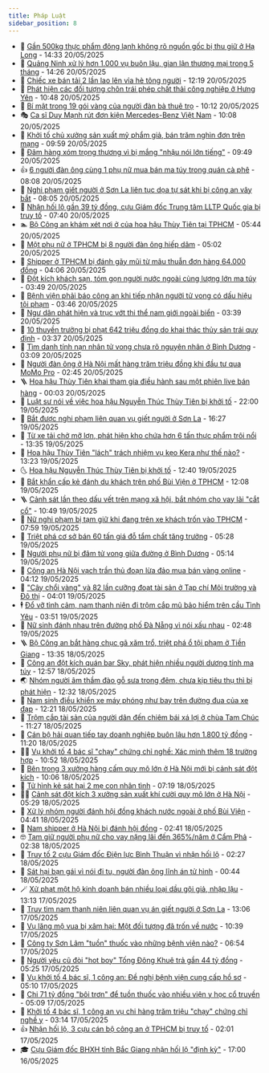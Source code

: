 ```yaml
---
title: Pháp Luật
sidebar_position: 8
---
```


<!-- dantri-phap-luat:START -->
- 🌊 [Gần 500kg thực phẩm đông lạnh không rõ nguồn gốc bị thu giữ ở Hạ Long](https://dantri.com.vn/phap-luat/gan-500kg-thuc-pham-dong-lanh-khong-ro-nguon-goc-bi-thu-giu-o-ha-long-20250520212539770.htm) - 14:33 20/05/2025
- 🐲 [Quảng Ninh xử lý hơn 1.000 vụ buôn lậu, gian lận thương mại trong 5 tháng](https://dantri.com.vn/phap-luat/quang-ninh-xu-ly-hon-1000-vu-buon-lau-gian-lan-thuong-mai-trong-5-thang-20250520210913413.htm) - 14:26 20/05/2025
- 🌁 [Chiếc xe bán tải 2 lần lao lên vỉa hè tông người](https://dantri.com.vn/phap-luat/chiec-xe-ban-tai-2-lan-lao-len-via-he-tong-nguoi-20250520184734705.htm) - 12:19 20/05/2025
- 🎃 [Phát hiện các đối tượng chôn trái phép chất thải công nghiệp ở Hưng Yên](https://dantri.com.vn/phap-luat/phat-hien-cac-doi-tuong-chon-trai-phep-chat-thai-cong-nghiep-o-hung-yen-20250520172436523.htm) - 10:48 20/05/2025
- 🦅 [Bí mật trong 19 gói vàng của người đàn bà thuê trọ](https://dantri.com.vn/phap-luat/bi-mat-trong-19-goi-vang-cua-nguoi-dan-ba-thue-tro-20250520142458100.htm) - 10:12 20/05/2025
- 🎭 [Ca sĩ Duy Mạnh rút đơn kiện Mercedes-Benz Việt Nam](https://dantri.com.vn/phap-luat/ca-si-duy-manh-rut-don-kien-mercedes-benz-viet-nam-20250520151809898.htm) - 10:08 20/05/2025
- 🤗 [Khởi tố chủ xưởng sản xuất mỹ phẩm giả, bán trăm nghìn đơn trên mạng](https://dantri.com.vn/phap-luat/khoi-to-chu-xuong-san-xuat-my-pham-gia-ban-tram-nghin-don-tren-mang-20250520164017410.htm) - 09:59 20/05/2025
- 🚀 [Đâm hàng xóm trọng thương vì bị mắng &quot;nhậu nói lớn tiếng&quot;](https://dantri.com.vn/phap-luat/dam-hang-xom-trong-thuong-vi-bi-mang-nhau-noi-lon-tieng-20250520160911753.htm) - 09:49 20/05/2025
- 👍 [6 người đàn ông cùng 1 phụ nữ mua bán ma túy trong quán cà phê](https://dantri.com.vn/phap-luat/6-nguoi-dan-ong-cung-1-phu-nu-mua-ban-ma-tuy-trong-quan-ca-phe-20250520145004738.htm) - 08:08 20/05/2025
- 🧐 [Nghi phạm giết người ở Sơn La liên tục dọa tự sát khi bị công an vây bắt](https://dantri.com.vn/phap-luat/nghi-pham-giet-nguoi-o-son-la-lien-tuc-doa-tu-sat-khi-bi-cong-an-vay-bat-20250520145317857.htm) - 08:05 20/05/2025
- 🫶 [Nhận hối lộ gần 39 tỷ đồng, cựu Giám đốc Trung tâm LLTP Quốc gia bị truy tố](https://dantri.com.vn/phap-luat/nhan-hoi-lo-gan-39-ty-dong-cuu-giam-doc-trung-tam-lltp-quoc-gia-bi-truy-to-20250520143746495.htm) - 07:40 20/05/2025
- 🏊 [Bộ Công an khám xét nơi ở của hoa hậu Thùy Tiên tại TPHCM](https://dantri.com.vn/phap-luat/bo-cong-an-kham-xet-noi-o-cua-hoa-hau-thuy-tien-tai-tphcm-20250520121820982.htm) - 05:44 20/05/2025
- 🌋 [Một phụ nữ ở TPHCM bị 8 người đàn ông hiếp dâm](https://dantri.com.vn/phap-luat/mot-phu-nu-o-tphcm-bi-8-nguoi-dan-ong-hiep-dam-20250520104409654.htm) - 05:02 20/05/2025
- 👹 [Shipper ở TPHCM bị đánh gãy mũi từ mâu thuẫn đơn hàng 64.000 đồng](https://dantri.com.vn/phap-luat/shipper-o-tphcm-bi-danh-gay-mui-tu-mau-thuan-don-hang-64000-dong-20250520105201644.htm) - 04:06 20/05/2025
- 🫣 [Đột kích khách sạn, tóm gọn người nước ngoài cùng lượng lớn ma túy](https://dantri.com.vn/phap-luat/dot-kich-khach-san-tom-gon-nguoi-nuoc-ngoai-cung-luong-lon-ma-tuy-20250520102701293.htm) - 03:49 20/05/2025
- 🎃 [Bệnh viện phải báo công an khi tiếp nhận người tử vong có dấu hiệu tội phạm](https://dantri.com.vn/phap-luat/benh-vien-phai-bao-cong-an-khi-tiep-nhan-nguoi-tu-vong-co-dau-hieu-toi-pham-20250520102108134.htm) - 03:46 20/05/2025
- 🌝 [Ngư dân phát hiện và trục vớt thi thể nam giới ngoài biển](https://dantri.com.vn/phap-luat/ngu-dan-phat-hien-va-truc-vot-thi-the-nam-gioi-ngoai-bien-20250520102638547.htm) - 03:39 20/05/2025
- 🚀 [10 thuyền trưởng bị phạt 642 triệu đồng do khai thác thủy sản trái quy định](https://dantri.com.vn/phap-luat/10-thuyen-truong-bi-phat-642-trieu-dong-do-khai-thac-thuy-san-trai-quy-dinh-20250520100907285.htm) - 03:37 20/05/2025
- 🥷 [Tìm danh tính nạn nhân tử vong chưa rõ nguyên nhân ở Bình Dương](https://dantri.com.vn/phap-luat/tim-danh-tinh-nan-nhan-tu-vong-chua-ro-nguyen-nhan-o-binh-duong-20250520084231173.htm) - 03:09 20/05/2025
- 👺 [Người đàn ông ở Hà Nội mất hàng trăm triệu đồng khi đầu tư qua MoMo Pro](https://dantri.com.vn/phap-luat/nguoi-dan-ong-o-ha-noi-mat-hang-tram-trieu-dong-khi-dau-tu-qua-momo-pro-20250520093219298.htm) - 02:45 20/05/2025
- 🪜 [Hoa hậu Thùy Tiên khai tham gia điều hành sau một phiên live bán hàng](https://dantri.com.vn/phap-luat/hoa-hau-thuy-tien-khai-tham-gia-dieu-hanh-sau-mot-phien-live-ban-hang-20250520065651073.htm) - 00:03 20/05/2025
- 🦄 [Luật sư nói về việc hoa hậu Nguyễn Thúc Thùy Tiên bị khởi tố](https://dantri.com.vn/phap-luat/luat-su-noi-ve-viec-hoa-hau-nguyen-thuc-thuy-tien-bi-khoi-to-20250519224402609.htm) - 22:00 19/05/2025
- 🦍 [Bắt được nghi phạm liên quan vụ giết người ở Sơn La](https://dantri.com.vn/phap-luat/bat-duoc-nghi-pham-lien-quan-vu-giet-nguoi-o-son-la-20250519225221284.htm) - 16:27 19/05/2025
- 🌁 [Từ xe tải chở mỡ lợn, phát hiện kho chứa hơn 6 tấn thực phẩm trôi nổi](https://dantri.com.vn/phap-luat/tu-xe-tai-cho-mo-lon-phat-hien-kho-chua-hon-6-tan-thuc-pham-troi-noi-20250519193125772.htm) - 13:35 19/05/2025
- 💯 [Hoa hậu Thùy Tiên &quot;lách&quot; trách nhiệm vụ kẹo Kera như thế nào?](https://dantri.com.vn/phap-luat/hoa-hau-thuy-tien-lach-trach-nhiem-vu-keo-kera-nhu-the-nao-20250519201154629.htm) - 13:23 19/05/2025
- 🌜 [Hoa hậu Nguyễn Thúc Thùy Tiên bị khởi tố](https://dantri.com.vn/phap-luat/hoa-hau-nguyen-thuc-thuy-tien-bi-khoi-to-20250406220054885.htm) - 12:40 19/05/2025
- 👹 [Bắt khẩn cấp kẻ đánh du khách trên phố Bùi Viện ở TPHCM](https://dantri.com.vn/phap-luat/bat-khan-cap-ke-danh-du-khach-tren-pho-bui-vien-o-tphcm-20250519183919828.htm) - 12:08 19/05/2025
- 🪜 [Cảnh sát lần theo dấu vết trên mạng xã hội, bắt nhóm cho vay lãi &quot;cắt cổ&quot;](https://dantri.com.vn/phap-luat/canh-sat-lan-theo-dau-vet-tren-mang-xa-hoi-bat-nhom-cho-vay-lai-cat-co-20250519170254153.htm) - 10:49 19/05/2025
- 🦩 [Nữ nghi phạm bị tạm giữ khi đang trên xe khách trốn vào TPHCM](https://dantri.com.vn/phap-luat/nu-nghi-pham-bi-tam-giu-khi-dang-tren-xe-khach-tron-vao-tphcm-20250519145004576.htm) - 07:59 19/05/2025
- 💂 [Triệt phá cơ sở bán 60 tấn giá đỗ tẩm chất tăng trưởng](https://dantri.com.vn/phap-luat/triet-pha-co-so-ban-60-tan-gia-do-tam-chat-tang-truong-20250519122606183.htm) - 05:28 19/05/2025
- 💃 [Người phụ nữ bị đâm tử vong giữa đường ở Bình Dương](https://dantri.com.vn/phap-luat/nguoi-phu-nu-bi-dam-tu-vong-giua-duong-o-binh-duong-20250519114708265.htm) - 05:14 19/05/2025
- 🧐 [Công an Hà Nội vạch trần thủ đoạn lừa đảo mua bán vàng online](https://dantri.com.vn/phap-luat/cong-an-ha-noi-vach-tran-thu-doan-lua-dao-mua-ban-vang-online-20250519093906525.htm) - 04:12 19/05/2025
- 🤗 [&quot;Cây chổi vàng&quot; và 82 lần cưỡng đoạt tài sản ở Tạp chí Môi trường và Đô thị](https://dantri.com.vn/phap-luat/cay-choi-vang-va-82-lan-cuong-doat-tai-san-o-tap-chi-moi-truong-va-do-thi-20250519103231603.htm) - 04:01 19/05/2025
- 🕴 [Đổ vỡ tình cảm, nam thanh niên đi trộm cắp mũ bảo hiểm trên cầu Tình Yêu](https://dantri.com.vn/phap-luat/do-vo-tinh-cam-nam-thanh-nien-di-trom-cap-mu-bao-hiem-tren-cau-tinh-yeu-20250519092910996.htm) - 03:51 19/05/2025
- 🐎 [Nữ sinh đánh nhau trên đường phố Đà Nẵng vì nói xấu nhau](https://dantri.com.vn/phap-luat/nu-sinh-danh-nhau-tren-duong-pho-da-nang-vi-noi-xau-nhau-20250519081023163.htm) - 02:48 19/05/2025
- 🪜 [Bộ Công an bắt hàng chục gã xăm trổ, triệt phá ổ tội phạm ở Tiền Giang](https://dantri.com.vn/phap-luat/bo-cong-an-bat-hang-chuc-ga-xam-tro-triet-pha-o-toi-pham-o-tien-giang-20250518201312807.htm) - 13:35 18/05/2025
- 🤭 [Công an đột kích quán bar Sky, phát hiện nhiều người dương tính ma túy](https://dantri.com.vn/phap-luat/cong-an-dot-kich-quan-bar-sky-phat-hien-nhieu-nguoi-duong-tinh-ma-tuy-20250518193916573.htm) - 12:57 18/05/2025
- 🌏 [Nhóm người âm thầm đào gỗ sưa trong đêm, chưa kịp tiêu thụ thì bị phát hiện](https://dantri.com.vn/phap-luat/nhom-nguoi-am-tham-dao-go-sua-trong-dem-chua-kip-tieu-thu-thi-bi-phat-hien-20250518191813510.htm) - 12:32 18/05/2025
- 🎃 [Nam sinh điều khiển xe máy phóng như bay trên đường đua của xe đạp](https://dantri.com.vn/phap-luat/nam-sinh-dieu-khien-xe-may-phong-nhu-bay-tren-duong-dua-cua-xe-dap-20250518183633469.htm) - 12:21 18/05/2025
- 🗽 [Trộm cắp tài sản của người dân đến chiêm bái xá lợi ở chùa Tam Chúc](https://dantri.com.vn/phap-luat/trom-cap-tai-san-cua-nguoi-dan-den-chiem-bai-xa-loi-o-chua-tam-chuc-20250518182146370.htm) - 11:27 18/05/2025
- 🌁 [Cán bộ hải quan tiếp tay doanh nghiệp buôn lậu hơn 1.800 tỷ đồng](https://dantri.com.vn/phap-luat/can-bo-hai-quan-tiep-tay-doanh-nghiep-buon-lau-hon-1800-ty-dong-20250518181442144.htm) - 11:20 18/05/2025
- 🧑‍💻 [Vụ khởi tố 4 bác sĩ &quot;chạy&quot; chứng chỉ nghề: Xác minh thêm 18 trường hợp](https://dantri.com.vn/phap-luat/vu-khoi-to-4-bac-si-chay-chung-chi-nghe-xac-minh-them-18-truong-hop-20250518173820790.htm) - 10:52 18/05/2025
- 🌮 [Bên trong 3 xưởng hàng cấm quy mô lớn ở Hà Nội mới bị cảnh sát đột kích](https://dantri.com.vn/phap-luat/ben-trong-3-xuong-hang-cam-quy-mo-lon-o-ha-noi-moi-bi-canh-sat-dot-kich-20250518162241698.htm) - 10:06 18/05/2025
- 🤗 [Tử hình kẻ sát hại 2 mẹ con nhân tình](https://dantri.com.vn/phap-luat/tu-hinh-ke-sat-hai-2-me-con-nhan-tinh-20250518105529685.htm) - 07:19 18/05/2025
- 👨‍🏫 [Cảnh sát đột kích 3 xưởng sản xuất khí cười quy mô lớn ở Hà Nội](https://dantri.com.vn/phap-luat/canh-sat-dot-kich-3-xuong-san-xuat-khi-cuoi-quy-mo-lon-o-ha-noi-20250518121446103.htm) - 05:29 18/05/2025
- 🎉 [Xử lý nhóm người đánh hội đồng khách nước ngoài ở phố Bùi Viện](https://dantri.com.vn/phap-luat/xu-ly-nhom-nguoi-danh-hoi-dong-khach-nuoc-ngoai-o-pho-bui-vien-20250518104657803.htm) - 04:41 18/05/2025
- 🤗 [Nam shipper ở Hà Nội bị đánh hội đồng](https://dantri.com.vn/phap-luat/nam-shipper-o-ha-noi-bi-danh-hoi-dong-20250518093545689.htm) - 02:41 18/05/2025
- 🤓 [Tạm giữ người phụ nữ cho vay nặng lãi đến 365%/năm ở Cẩm Phả](https://dantri.com.vn/phap-luat/tam-giu-nguoi-phu-nu-cho-vay-nang-lai-den-365nam-o-cam-pha-20250518093240274.htm) - 02:38 18/05/2025
- 👹 [Truy tố 2 cựu Giám đốc Điện lực Bình Thuận vì nhận hối lộ](https://dantri.com.vn/phap-luat/truy-to-2-cuu-giam-doc-dien-luc-binh-thuan-vi-nhan-hoi-lo-20250518092118452.htm) - 02:27 18/05/2025
- 🐘 [Sát hại bạn gái vì nói đi tu, người đàn ông lĩnh án tử hình](https://dantri.com.vn/phap-luat/sat-hai-ban-gai-vi-noi-di-tu-nguoi-dan-ong-linh-an-tu-hinh-20250518073102851.htm) - 00:44 18/05/2025
- 🪄 [Xử phạt một hộ kinh doanh bán nhiều loại dầu gội giả, nhập lậu](https://dantri.com.vn/phap-luat/xu-phat-mot-ho-kinh-doanh-ban-nhieu-loai-dau-goi-gia-nhap-lau-20250517184846784.htm) - 13:13 17/05/2025
- 💄 [Truy tìm nam thanh niên liên quan vụ án giết người ở Sơn La](https://dantri.com.vn/phap-luat/truy-tim-nam-thanh-nien-lien-quan-vu-an-giet-nguoi-o-son-la-20250517185859508.htm) - 13:06 17/05/2025
- 🐎 [Vụ lăng mộ vua bị xâm hại: Một đối tượng đã trốn về nước](https://dantri.com.vn/phap-luat/vu-lang-mo-vua-bi-xam-hai-mot-doi-tuong-da-tron-ve-nuoc-20250517164811156.htm) - 10:39 17/05/2025
- 💯 [Công ty Sơn Lâm &quot;tuồn&quot; thuốc vào những bệnh viện nào?](https://dantri.com.vn/phap-luat/cong-ty-son-lam-tuon-thuoc-vao-nhung-benh-vien-nao-20250517134328161.htm) - 06:54 17/05/2025
- 💯 [Người yêu cũ đòi &quot;hot boy&quot; Tống Đông Khuê trả gần 44 tỷ đồng](https://dantri.com.vn/phap-luat/nguoi-yeu-cu-doi-hot-boy-tong-dong-khue-tra-gan-44-ty-dong-20250517111215457.htm) - 05:25 17/05/2025
- 🌈 [Vụ khởi tố 4 bác sĩ, 1 công an: Đề nghị bệnh viện cung cấp hồ sơ](https://dantri.com.vn/phap-luat/vu-khoi-to-4-bac-si-1-cong-an-de-nghi-benh-vien-cung-cap-ho-so-20250517114910905.htm) - 05:10 17/05/2025
- 🧠 [Chi 71 tỷ đồng &quot;bôi trơn&quot; để tuồn thuốc vào nhiều viện y học cổ truyền](https://dantri.com.vn/phap-luat/chi-71-ty-dong-boi-tron-de-tuon-thuoc-vao-nhieu-vien-y-hoc-co-truyen-20250517114648981.htm) - 05:09 17/05/2025
- 🌈 [Khởi tố 4 bác sĩ, 1 công an vụ chi hàng trăm triệu &quot;chạy&quot; chứng chỉ nghề y](https://dantri.com.vn/phap-luat/khoi-to-4-bac-si-1-cong-an-vu-chi-hang-tram-trieu-chay-chung-chi-nghe-y-20250517090401740.htm) - 03:14 17/05/2025
- 👍 [Nhận hối lộ, 3 cựu cán bộ công an ở TPHCM bị truy tố](https://dantri.com.vn/phap-luat/nhan-hoi-lo-3-cuu-can-bo-cong-an-o-tphcm-bi-truy-to-20250516204559285.htm) - 02:01 17/05/2025
- 🎓 [Cựu Giám đốc BHXH tỉnh Bắc Giang nhận hối lộ &quot;định kỳ&quot;](https://dantri.com.vn/phap-luat/cuu-giam-doc-bhxh-tinh-bac-giang-nhan-hoi-lo-dinh-ky-20250516173938099.htm) - 17:00 16/05/2025<!-- dantri-phap-luat:END -->
